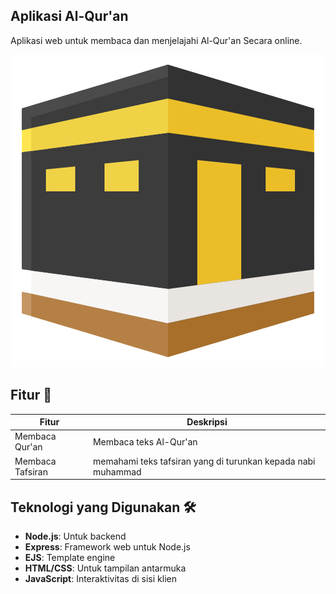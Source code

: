 
## Aplikasi Al-Qur'an

Aplikasi web untuk membaca dan menjelajahi Al-Qur'an Secara online.

<div align="center">
    <img src="views/img/kabah.png" alt="Logo Aplikasi" />
</div>

## Fitur 🚀

| Fitur            | Deskripsi                     |
|----------------  |-------------------------------|
| Membaca Qur'an   | Membaca teks Al-Qur'an        |                                |
| Membaca Tafsiran | memahami teks tafsiran yang di turunkan kepada nabi muhammad| 


## Teknologi yang Digunakan 🛠️

- **Node.js**: Untuk backend
- **Express**: Framework web untuk Node.js
- **EJS**: Template engine
- **HTML/CSS**: Untuk tampilan antarmuka
- **JavaScript**: Interaktivitas di sisi klien
